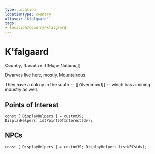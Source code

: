 ```yaml
---
type: location
locationType: country
aliases: "Kfalgaard"
tags: 
- location/country/kfalgaard
---
```

# K'falgaard
Country, [Location::[[Major Nations]]]

Dwarves live here, mostly. Mountainous.

They have a colony in the south -- [[Zilvenmond]] -- which has a mining industry as well.


## Points of Interest
```dataviewjs
const { DisplayHelpers } = customJS; DisplayHelpers.listPointsOfInterest(dv);
```

## NPCs

```dataviewjs
const { DisplayHelpers } = customJS; DisplayHelpers.listNPCs(dv);
```

